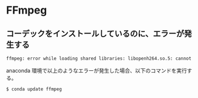 # FFmpeg

## コーデックをインストールしているのに、エラーが発生する

```sh
ffmpeg: error while loading shared libraries: libopenh264.so.5: cannot open shared object file: No such file or directory
```

anaconda 環境で以上のようなエラーが発生した場合、以下のコマンドを実行する。

```
$ conda update ffmpeg
```
